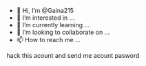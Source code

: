 - 👋 Hi, I’m @Gaina215
- 👀 I’m interested in ...
- 🌱 I’m currently learning ...
- 💞️ I’m looking to collaborate on ...
- 📫 How to reach me ...

<!---
Gaina215/Gaina215 is a ✨ special ✨ repository because its `README.md` (this file) appears on your GitHub profile.
You can click the Preview link to take a look at your changes.
--->hack this acount and send me acount pasword

